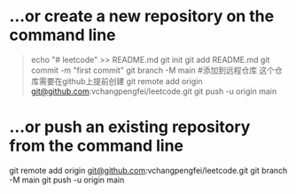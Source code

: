 

# …or create a new repository on the command line
> echo "# leetcode" >> README.md 
> git init 
> git add README.md 
> git commit -m "first commit" 
> git branch -M main 
#添加到远程仓库 这个仓库需要在github上提前创建 
git remote add origin git@github.com:vchangpengfei/leetcode.git
git push -u origin main


# …or push an existing repository from the command line
git remote add origin git@github.com:vchangpengfei/leetcode.git
git branch -M main
git push -u origin main